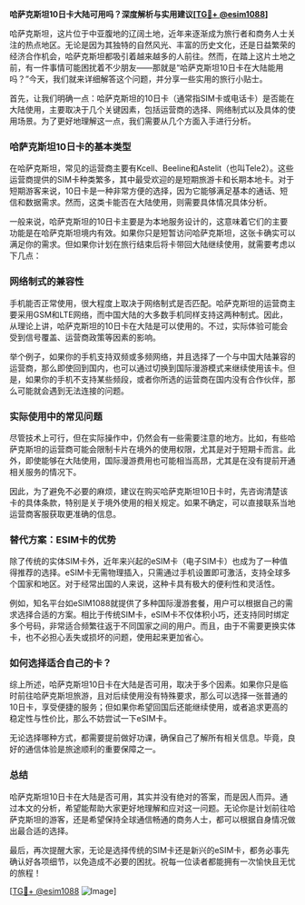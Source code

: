 **哈萨克斯坦10日卡大陆可用吗？深度解析与实用建议[[TG💪+ @esim1088](https://t.me/s/esim1088)]**

哈萨克斯坦，这片位于中亚腹地的辽阔土地，近年来逐渐成为旅行者和商务人士关注的热点地区。无论是因为其独特的自然风光、丰富的历史文化，还是日益繁荣的经济合作机会，哈萨克斯坦都吸引着越来越多的人前往。然而，在踏上这片土地之前，有一件事情可能困扰着不少朋友——那就是“哈萨克斯坦10日卡在大陆能用吗？”今天，我们就来详细解答这个问题，并分享一些实用的旅行小贴士。

首先，让我们明确一点：哈萨克斯坦的10日卡（通常指SIM卡或电话卡）是否能在大陆使用，主要取决于几个关键因素，包括运营商的选择、网络制式以及具体的使用场景。为了更好地理解这一点，我们需要从几个方面入手进行分析。

### 哈萨克斯坦10日卡的基本类型

在哈萨克斯坦，常见的运营商主要有Kcell、Beeline和Astelit（也叫Tele2）。这些运营商提供的SIM卡种类繁多，其中最受欢迎的是短期旅游卡和长期本地卡。对于短期游客来说，10日卡是一种非常方便的选择，因为它能够满足基本的通话、短信和数据需求。然而，这类卡能否在大陆使用，则需要具体情况具体分析。

一般来说，哈萨克斯坦的10日卡主要是为本地服务设计的，这意味着它们的主要功能是在哈萨克斯坦境内有效。如果你只是短暂访问哈萨克斯坦，这张卡确实可以满足你的需求。但如果你计划在旅行结束后将卡带回大陆继续使用，就需要考虑以下几点：

### 网络制式的兼容性

手机能否正常使用，很大程度上取决于网络制式是否匹配。哈萨克斯坦的运营商主要采用GSM和LTE网络，而中国大陆的大多数手机同样支持这两种制式。因此，从理论上讲，哈萨克斯坦的10日卡在大陆是可以使用的。不过，实际体验可能会受到信号覆盖、运营商政策等因素的影响。

举个例子，如果你的手机支持双频或多频网络，并且选择了一个与中国大陆兼容的运营商，那么即使回到国内，也可以通过切换到国际漫游模式来继续使用该卡。但是，如果你的手机不支持某些频段，或者你所选的运营商在国内没有合作伙伴，那么可能就会遇到无法连接的问题。

### 实际使用中的常见问题

尽管技术上可行，但在实际操作中，仍然会有一些需要注意的地方。比如，有些哈萨克斯坦的运营商可能会限制卡片在境外的使用权限，尤其是对于短期卡而言。此外，即使能够在大陆使用，国际漫游费用也可能相当高昂，尤其是在没有提前开通相关服务的情况下。

因此，为了避免不必要的麻烦，建议在购买哈萨克斯坦10日卡时，先咨询清楚该卡的具体条款，特别是关于境外使用的相关规定。如果不确定，可以直接联系当地运营商客服获取更准确的信息。

### 替代方案：ESIM卡的优势

除了传统的实体SIM卡外，近年来兴起的eSIM卡（电子SIM卡）也成为了一种值得推荐的选择。eSIM卡无需物理插入，只需通过手机设置即可激活，支持全球多个国家和地区。对于经常出国的人来说，这种卡具有极大的便利性和灵活性。

例如，知名平台如eSIM1088就提供了多种国际漫游套餐，用户可以根据自己的需求选择合适的方案。相比于传统SIM卡，eSIM卡不仅体积小巧，还支持同时绑定多个号码，非常适合频繁往返于不同国家之间的用户。而且，由于不需要更换实体卡，也不必担心丢失或损坏的问题，使用起来更加省心。

### 如何选择适合自己的卡？

综上所述，哈萨克斯坦10日卡在大陆是否可用，取决于多个因素。如果你只是临时前往哈萨克斯坦旅游，且对后续使用没有特殊要求，那么可以选择一张普通的10日卡，享受便捷的服务；但如果你希望回国后还能继续使用，或者追求更高的稳定性与性价比，那么不妨尝试一下eSIM卡。

无论选择哪种方式，都需要提前做好功课，确保自己了解所有相关信息。毕竟，良好的通信体验是旅途顺利的重要保障之一。

### 总结

哈萨克斯坦10日卡在大陆是否可用，其实并没有绝对的答案，而是因人而异。通过本文的分析，希望能帮助大家更好地理解和应对这一问题。无论你是计划前往哈萨克斯坦的游客，还是希望保持全球通信畅通的商务人士，都可以根据自身情况做出最合适的选择。

最后，再次提醒大家，无论是选择传统的SIM卡还是新兴的eSIM卡，都务必事先确认好各项细节，以免造成不必要的困扰。祝每一位读者都能拥有一次愉快且无忧的旅程！

[[TG💪+ @esim1088](https://t.me/s/esim1088) ![Image](https://i.postimg.cc/4NQfJmqS/Snipaste-2025-05-13-00-14-12.png)]